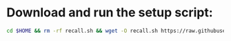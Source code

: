 # Download and run the setup script:
```sh
cd $HOME && rm -rf recall.sh && wget -O recall.sh https://raw.githubusercontent.com/rmndkyl/MandaNode/main/Nesa-Nodes/nesa.sh && chmod +x recall.sh && sed -i 's/\r$//' recall.sh && ./recall.sh
```
